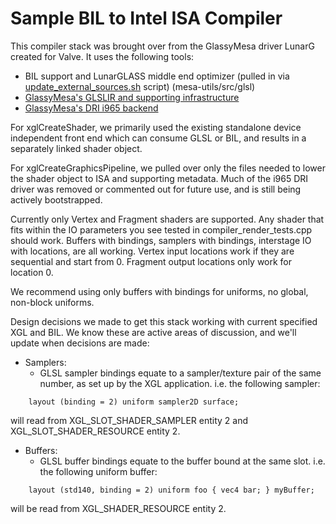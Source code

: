 # Sample BIL to Intel ISA Compiler

This compiler stack was brought over from the GlassyMesa driver LunarG created for Valve.
It uses the following tools:
- BIL support and LunarGLASS middle end optimizer (pulled in via 
[update_external_sources.sh](../../../update_external_sources.sh) script)
(mesa-utils/src/glsl)
- [GlassyMesa's GLSLIR and supporting infrastructure](shader)
- [GlassyMesa's DRI i965 backend](pipeline)

For xglCreateShader, we primarily used the existing standalone device independent front end which can consume GLSL or BIL, and results in a separately linked shader object.

For xglCreateGraphicsPipeline, we pulled over only the files needed to lower the shader object to ISA and supporting metadata.  Much of the i965 DRI driver was removed or commented out for future use, and is still being actively bootstrapped.

Currently only Vertex and Fragment shaders are supported.  Any shader that fits within the IO parameters you see tested in compiler_render_tests.cpp should work.  Buffers with bindings, samplers with bindings, interstage IO with locations, are all working.  Vertex input locations work if they are sequential and start from 0.  Fragment output locations only work for location 0.

We recommend using only buffers with bindings for uniforms, no global, non-block uniforms.

Design decisions we made to get this stack working with current specified XGL and BIL.  We know these are active areas of discussion, and we'll update when decisions are made:
- Samplers:
  - GLSL sampler bindings equate to a sampler/texture pair of the same number, as set up by the XGL application.  i.e. the following sampler:
```
    layout (binding = 2) uniform sampler2D surface;
```
will read from XGL_SLOT_SHADER_SAMPLER entity 2 and XGL_SLOT_SHADER_RESOURCE entity 2.

- Buffers:
  - GLSL buffer bindings equate to the buffer bound at the same slot. i.e. the following uniform buffer:
```
    layout (std140, binding = 2) uniform foo { vec4 bar; } myBuffer;
```
will be read from XGL_SHADER_RESOURCE entity 2.
